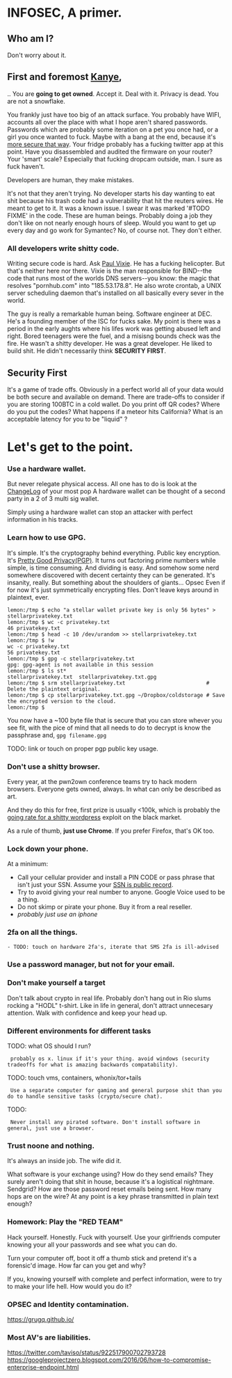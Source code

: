 
# INFOSEC, A primer.

## Who am I?

Don't worry about it.

## First and foremost [Kanye](https://www.youtube.com/watch?v=l1lc0sHz2WI),

.. You are **going to get owned**. Accept it. Deal with it. Privacy is dead. You are not a snowflake.

You frankly just have too big of an attack surface. You probably have WIFI, accounts all over the place with what I hope aren't shared passwords. Passwords which are probably some iteration on a pet you once had, or a girl you once wanted to fuck. Maybe with a bang at the end, because it's [more secure that way](https://xkcd.com/936/). Your fridge probably has a fucking twitter app at this point. Have you disassembled and audited the firmware on your router? Your 'smart' scale? Especially that fucking dropcam outside, man. I sure as fuck haven't. 

Developers are human, they make mistakes.

It's not that they aren't trying. No developer starts his day wanting to eat shit because his trash code had a vulnerability that hit the reuters wires. He meant to get to it. It was a known issue. I swear it was marked '#TODO FIXME' in the code. These are human beings. Probably doing a job they don't like on not nearly enough hours of sleep.  Would you want to get up every day and go work for Symantec? No, of course not. They don't either.

### All developers write shitty code.

Writing secure code is hard. Ask [Paul Vixie](https://en.wikipedia.org/wiki/Paul_Vixie). He has a fucking helicopter. But that's neither here nor there. Vixie is the man responsible for BIND--the code that runs most of the worlds DNS servers--you know: the magic that resolves "pornhub.com" into "185.53.178.8". He also wrote crontab, a UNIX server scheduling daemon that's installed on all basically every sever in the world.

The guy is really a remarkable human being. Software engineer at DEC. He's a founding member of the ISC for fucks sake. My point is there was a period in the early aughts where his lifes work was getting abused left and right. Bored teenagers were the fuel, and a misisng bounds check was the fire. He wasn't a shitty developer. He was a great developer. He liked to build shit.  He didn't necessarily think **SECURITY FIRST**.

## Security First

It's a game of trade offs. Obviously in a perfect world all of your data would be both secure and available on demand. There are trade-offs to consider if you are storing 100BTC in a cold wallet. Do you print off QR codes? Where do you put the codes? What happens if a meteor hits California? What is an acceptable latency for you to be "liquid" ?

# Let's get to the point.

### Use a hardware wallet.

But never relegate physical access. All one has to do is look at the [ChangeLog](https://blog.trezor.io/trezor-firmware-security-update-1-5-2-5ef1b6f13fed) of your most pop
A hardware wallet can be thought of a second party in a 2 of 3 multi sig wallet.

Simply using a hardware wallet can stop an attacker with perfect information in his tracks.

### Learn how to use GPG.

It's simple. It's the cryptography behind everything. Public key encryption. It's [Pretty Good Privacy(PGP)](https://en.wikipedia.org/wiki/Pretty_Good_Privacy). It turns out factoring prime numbers while simple, is time consuming. And dividing is easy. And somehow some nerd somewhere discovered with decent certainty they can be generated. It's insanity, really. But something about the shoulders of giants...
Opsec
Even if for now it's just symmetrically encrypting files. Don't leave keys around in plaintext, ever.


```
lemon:/tmp $ echo "a stellar wallet private key is only 56 bytes" > stellarprivatekey.txt
lemon:/tmp $ wc -c privatekey.txt 
46 privatekey.txt
lemon:/tmp $ head -c 10 /dev/urandom >> stellarprivatekey.txt 
lemon:/tmp $ !w
wc -c privatekey.txt 
56 privatekey.txt
lemon:/tmp $ gpg -c stellarprivatekey.txt 
gpg: gpg-agent is not available in this session
lemon:/tmp $ ls st*
stellarprivatekey.txt  stellarprivatekey.txt.gpg
lemon:/tmp $ srm stellarprivatekey.txt                          # Delete the plaintext original.
lemon:/tmp $ cp stellarprivatekey.txt.gpg ~/Dropbox/coldstorage # Save the encrypted version to the cloud.
lemon:/tmp $ 
```

You now have a ~100 byte file that is secure that you can store whever you see fit, with the pice of mind that all needs to do to decrypt is know the passphrase and, ```gpg filename.gpg```

TODO: link or touch on proper pgp public key usage.

### Don't use a shitty browser.

Every year, at the pwn2own conference teams try to hack modern browsers. Everyone gets owned, always. In what can only be described as art.

And they do this for free, first prize is usually <100k, which is probably the [going rate for a shitty wordpress](https://www.forbes.com/sites/andygreenberg/2012/03/23/shopping-for-zero-days-an-price-list-for-hackers-secret-software-exploits/#369663282660) exploit on the black market.

As a rule of thumb, **just use Chrome**. If you prefer Firefox, that's OK too.


### Lock down your phone.

At a minimum:

  - Call your cellular provider and install a PIN CODE or pass phrase that isn't just your SSN. Assume your [SSN is public record](https://www.youtube.com/watch?v=Erp8IAUouus).
  - Try to avoid giving your real number to anyone. Google Voice used to be a thing.
  - Do not skimp or pirate your phone. Buy it from a real reseller.
  - *probably just use an iphone*


### 2fa on all the things.

    - TODO: touch on hardware 2fa's, iterate that SMS 2fa is ill-advised

### Use a password manager, but not for your email.


### Don't make yourself a target

Don't talk about crypto in real life. Probably don't hang out in Rio slums rocking a "HODL" t-shirt. Like in life in general, don't attract unnecesary attention. Walk with confidence and keep your head up.


### Different environments for different tasks

  TODO: what OS should I run?

     probably os x. linux if it's your thing. avoid windows (security tradeoffs for what is amazing backwards compatability).

  TODO: touch vms, containers, whonix/tor+tails

     Use a separate computer for gaming and general purpose shit than you do to handle sensitive tasks (crypto/secure chat).

  TODO:

     Never install any pirated software. Don't install software in general, just use a browser.


### Trust noone and nothing.

It's always an inside job. The wife did it.

What software is your exchange using? How do they send emails? They surely aren't doing that shit in house, because it's a logistical nightmare. Sendgrid? How are those password reset emails being sent. How many hops are on the wire? At any point is a key phrase transmitted in plain text enough?

### Homework: Play the "RED TEAM"

Hack yourself. Honestly. Fuck with yourself. Use your girlfriends computer knowing your all your passwords and see what you can do.

Turn your computer off, boot it off a thumb stick and pretend it's a forensic'd image. How far can you get and why?

If you, knowing yourself with complete and perfect information, were to try to make your life hell. How would you do it?


### OPSEC and Identity contamination.

https://grugq.github.io/

### Most AV's are liabilities.

https://twitter.com/taviso/status/922517900702793728
https://googleprojectzero.blogspot.com/2016/06/how-to-compromise-enterprise-endpoint.html



